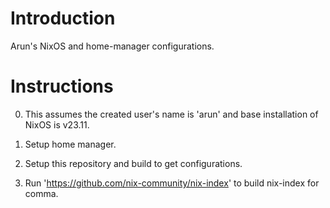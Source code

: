 # Introduction

Arun's NixOS and home-manager configurations.

# Instructions

0. This assumes the created user's name is 'arun' and base installation of NixOS is v23.11.

1. Setup home manager.

2. Setup this repository and build to get configurations.

3. Run 'https://github.com/nix-community/nix-index' to build nix-index for comma.

